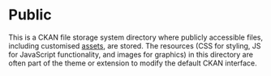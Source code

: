 # Public

This is a CKAN file storage system directory where publicly accessible files, including customised [assets](assets.md), are stored. 
The resources (CSS for styling, JS for JavaScript functionality, and images for graphics) in this directory are often 
part of the theme or extension to modify the default CKAN interface.